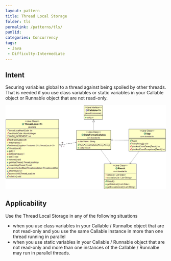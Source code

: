 ```yaml
---
layout: pattern
title: Thread Local Storage
folder: tls
permalink: /patterns/tls/
pumlid: 
categories: Concurrency
tags:
 - Java
 - Difficulty-Intermediate
---
```


## Intent
Securing variables global to a thread against being spoiled by other threads. That is needed if you use class variables or static variables in your Callable object or Runnable object that are not read-only.

![alt text](etc/tls.png "Thread Local Storage")

## Applicability
Use the Thread Local Storage in any of the following situations

* when you use class variables in your Callable / Runnalbe object that are not read-only and you use the same Callable instance in more than one thread running in parallel
* when you use static variables in your Callable / Runnable object that are not read-only and more than one instances of the Callable / Runnalbe may run in parallel threads.
